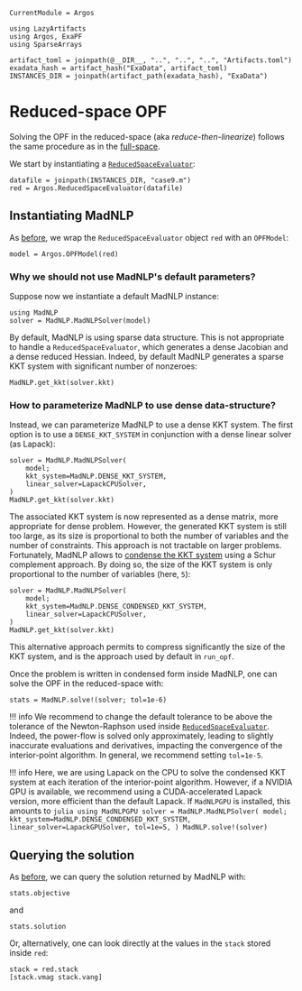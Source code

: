 ```@meta
CurrentModule = Argos
```
```@setup reducedmadnlp
using LazyArtifacts
using Argos, ExaPF
using SparseArrays

artifact_toml = joinpath(@__DIR__, "..", "..", "..", "Artifacts.toml")
exadata_hash = artifact_hash("ExaData", artifact_toml)
INSTANCES_DIR = joinpath(artifact_path(exadata_hash), "ExaData")

```

# Reduced-space OPF

Solving the OPF in the reduced-space (aka *reduce-then-linearize*) follows the same
procedure as in the [full-space](fullspace.md).

We start by instantiating a [`ReducedSpaceEvaluator`](@ref):
```@example reducedmadnlp
datafile = joinpath(INSTANCES_DIR, "case9.m")
red = Argos.ReducedSpaceEvaluator(datafile)

```

## Instantiating MadNLP
As [before](fullspace.md), we wrap the `ReducedSpaceEvaluator`
object `red` with an `OPFModel`:
```@example reducedmadnlp
model = Argos.OPFModel(red)

```

### Why we should not use MadNLP's default parameters?
Suppose now we instantiate a default MadNLP instance:
```@example reducedmadnlp
using MadNLP
solver = MadNLP.MadNLPSolver(model)

```
By default, MadNLP is using sparse data structure. This is
not appropriate to handle a `ReducedSpaceEvaluator`, which generates
a dense Jacobian and a dense reduced Hessian. Indeed, by default
MadNLP generates a sparse KKT system with significant
number of nonzeroes:
```@example reducedmadnlp
MadNLP.get_kkt(solver.kkt)

```

### How to parameterize MadNLP to use dense data-structure?
Instead, we can parameterize MadNLP to use a dense KKT system.
The first option is to use a `DENSE_KKT_SYSTEM` in conjunction with
a dense linear solver (as Lapack):
```@example reducedmadnlp
solver = MadNLP.MadNLPSolver(
    model;
    kkt_system=MadNLP.DENSE_KKT_SYSTEM,
    linear_solver=LapackCPUSolver,
)
MadNLP.get_kkt(solver.kkt)

```
The associated KKT system is now represented as a dense matrix, more appropriate
for dense problem. However, the generated KKT system is still too large, as its
size is proportional to both the number of variables and the number of constraints. This
approach is not tractable on larger problems.
Fortunately, MadNLP allows to [condense the KKT system]()
using a Schur complement approach. By doing so, the size of the KKT system is
only proportional to the number of variables (here, `5`):
```@example reducedmadnlp
solver = MadNLP.MadNLPSolver(
    model;
    kkt_system=MadNLP.DENSE_CONDENSED_KKT_SYSTEM,
    linear_solver=LapackCPUSolver,
)
MadNLP.get_kkt(solver.kkt)

```
This alternative approach permits to compress significantly the size
of the KKT system, and is the approach used by default in `run_opf`.

Once the problem is written in condensed form inside MadNLP, one
can solve the OPF in the reduced-space with:
```@repl reducedmadnlp
stats = MadNLP.solve!(solver; tol=1e-6)

```

!!! info
    We recommend to change the default tolerance to be above the tolerance
    of the Newton-Raphson used inside [`ReducedSpaceEvaluator`](@ref). Indeed,
    the power-flow is solved only approximately, leading to slightly inaccurate
    evaluations and derivatives, impacting the convergence of the interior-point
    algorithm. In general, we recommend setting `tol=1e-5`.

!!! info
    Here, we are using Lapack on the CPU to solve the condensed
    KKT system at each iteration of the interior-point algorithm.
    However, if a NVIDIA GPU is available, we recommend using
    a CUDA-accelerated Lapack version, more efficient than
    the default Lapack. If `MadNLPGPU` is installed, this amounts to
    ```julia
    using MadNLPGPU
    solver = MadNLP.MadNLPSolver(
        model;
        kkt_system=MadNLP.DENSE_CONDENSED_KKT_SYSTEM,
        linear_solver=LapackGPUSolver,
        tol=1e=5,
    )
    MadNLP.solve!(solver)
    ```


## Querying the solution
As [before](fullspace.md), we can query the solution returned
by MadNLP with:
```@example reducedmadnlp
stats.objective
```
and
```@example reducedmadnlp
stats.solution
```
Or, alternatively, one can look directly at the values
in the `stack` stored inside `red`:
```@example reducedmadnlp
stack = red.stack
[stack.vmag stack.vang]

```


